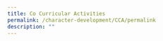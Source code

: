 ```yaml
---
title: Co Curricular Activities
permalink: /character-development/CCA/permalink
description: ""
---
```

